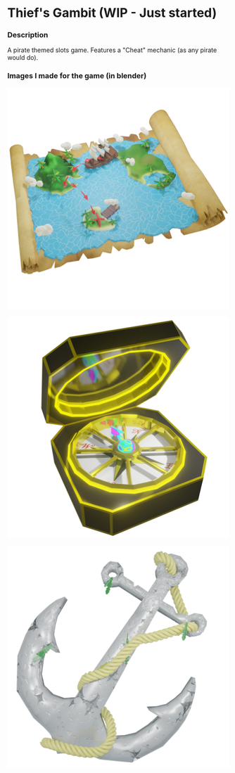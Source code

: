 # Thief's Gambit (WIP - Just started)

### Description

A pirate themed slots game. Features a "Cheat" mechanic (as any pirate would do).

### Images I made for the game (in blender)

![Treasure Map](./graphics/blender/Treasure%20Map/Treasure%20Map%20Render.png)

![Compass](./graphics/blender/Compass/Compass%20Render.png)

![Anchor](./graphics/blender/Anchor/Anchor%20Render.png)